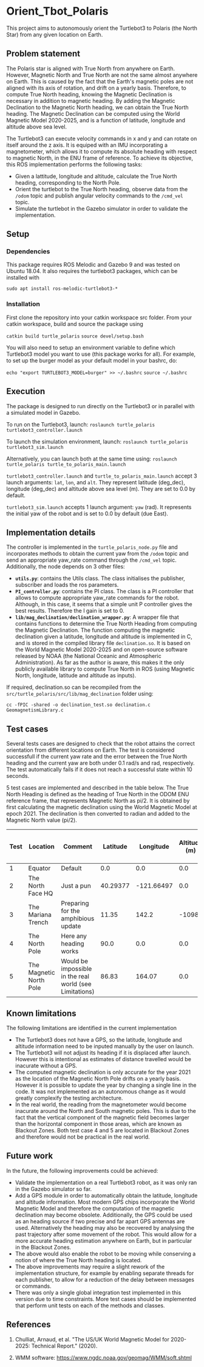 # Orient_Tbot_Polaris
This project aims to autonomously orient the Turtlebot3 to Polaris (the North Star) from any given location on Earth.

## Problem statement

The Polaris star is aligned with True North from anywhere on Earth. However, Magnetic North and True North are not the same almost anywhere on Earth. This is caused by the fact that the Earth's magnetic poles are not aligned with its axis of rotation, and drift on a yearly basis. Therefore, to compute True North heading, knowing the Magnetic Declination is necessary in addition to magnetic heading. By adding the Magnetic Declination to the Magnetic North heading, we can obtain the True North heading. The Magnetic Declination can be computed using the World Magnetic Model 2020-2025, and is a function of latitude, longitude and altitude above sea level.

The Turtlebot3 can execute velocity commands in x and y and can rotate on itself around the z axis. It is equiped with an IMU incorporating a magnetometer, which allows it to compute its absolute heading with respect to magnetic North, in the ENU frame of reference. To achieve its objective, this ROS implementation performs the following tasks:
- Given a lattitude, longitude and altitude, calculate the True North heading, corresponding to the North Pole.
- Orient the turtlebot to the True North heading, observe data from the `/odom` topic and publish angular velocity commands to the `/cmd_vel` topic.
- Simulate the turtlebot in the Gazebo simulator in order to validate the implementation.

## Setup

### Dependencies

This package requires ROS Melodic and Gazebo 9 and was tested on Ubuntu 18.04. It also requires the turtlebot3 packages, which can be installed with

```sudo apt install ros-melodic-turtlebot3-*```

### Installation

First clone the repository into your catkin workspace src folder. From your catkin workspace, build and source the package using

```catkin build turtle_polaris```
```source devel/setup.bash```

You will also need to setup an environment variable to define which Turtlebot3 model you want to use (this package works for all). For example, to set up the burger model as your default model in your bashrc, do:

```echo "export TURTLEBOT3_MODEL=burger" >> ~/.bashrc```
```source ~/.bashrc```

## Execution

The package is designed to run directly on the Turtlebot3 or in parallel with a simulated model in Gazebo.

To run on the Turtlebot3, launch:
```roslaunch turtle_polaris turtlebot3_controller.launch```

To launch the simulation environment, launch:
```roslaunch turtle_polaris turtlebot3_sim.launch```

Alternatively, you can launch both at the same time using:
```roslaunch turtle_polaris turtle_to_polaris_main.launch```

`turtlebot3_controller.launch` and `turtle_to_polaris_main.launch` accept 3 launch arguments: `lat`, `lon`, and `alt`. They represent latitude (deg_dec), longitude (deg_dec) and altitude above sea level (m). They are set to 0.0 by default.

`turtlebot3_sim.launch` accepts 1 launch argument: `yaw` (rad). It represents the initial yaw of the robot and is set to 0.0 by default (due East).

## Implementation details
The controller is implemented in the `turtle_polaris_node.py` file and incorporates methods to obtain the current yaw from the `/odom` topic and send an appropriate yaw_rate command through the `/cmd_vel` topic. Additionally, the node depends on 3 other files:
- **`utils.py`**: contains the Utils class. The class initialises the publisher, subscriber and loads the ros parameters.
- **`PI_controller.py`**: contains the PI class. The class is a PI controller that allows to compute appropriate yaw_rate commands for the robot. Although, in this case, it seems that a simple unit P controller gives the best results. Therefore the I gain is set to 0.
- **`lib/mag_declination/declination_wrapper.py`**: A wrapper file that contains functions to determine the True North Heading from computing the Magnetic Declination. The function computing the magnetic declination given a latitude, longitude and altitude is implemented in C, and is stored in the compiled library file `declination.so`. It is based on the World Magnetic Model 2020-2025 and on open-source software released by NOAA (the National Oceanic and Atmospheric Administration). As far as the author is aware, this makes it the only publicly available library to compute True North in ROS (using Magnetic North, longitude, latitude and altitude as inputs).

If required, declination.so can be recompiled from the `src/turtle_polaris/src/lib/mag_declination` folder using:

```cc -fPIC -shared -o declination_test.so declination.c GeomagnetismLibrary.c```

## Test cases

Several tests cases are designed to check that the robot attains the correct orientation from different locations on Earth. The test is considered successfull if the current yaw rate and the error between the True North heading and the current yaw are both under 0.1 rad/s and rad, respectively. The test automatically fails if it does not reach a successful state within 10 seconds.

5 test cases are implemented and described in the table below. The True North Heading is defined as the heading of True North in the ODOM ENU reference frame, that represents Magnetic North as pi/2. It is obtained by first calculating the magnetic declination using the World Magnetic Model at epoch 2021. The declination is then converted to radian and added to the Magnetic North value (pi/2).

| Test | Location                | Comment                                                 | Latitude | Longitude  | Altitude (m) | True North Heading (deg) |
|------|-------------------------|---------------------------------------------------------|----------|------------|--------------|--------------------------|
| 1    | Equator                 | Default                                                 | 0.0      | 0.0        | 0.0          | 85.4945                  |
| 2    | The North Face HQ       | Just a pun                                              | 40.29377 | -121.66497 | 0.0          | 103.7333                 |
| 3    | The Mariana Trench      | Preparing for the amphibious update                     | 11.35    | 142.2      | -10984       | 90.5167                  |
| 4    | The North Pole          | Here any heading works                                  | 90.0     | 0.0        | 0.0          | 95.7333                  |
| 5    | The Magnetic North Pole | Would be impossible in the real world (see Limitations) | 86.83    | 164.07     | 0.0          | -78.3333                 |

## Known limitations
The following limitations are identified in the current implementation
- The Turtlebot3 does not have a GPS, so the latitude, longitude and altitude information need to be inputed manually by the user on launch.
- The Turtlebot3 will not adjust its heading if it is displaced after launch. However this is intentional as estimates of distance travelled would be inacurate without a GPS.
- The computed magnetic declination is only accurate for the year 2021 as the location of the Magnetic North Pole drifts on a yearly basis. However it is possible to update the year by changing a single line in the code. It was not implemented as an autonomous change as it would greatly complexify the testing architecture.
- In the real world, the reading from the magnetometer would become inacurate around the North and South magnetic poles. This is due to the fact that the vertical component of the magnetic field becomes larger than the horizontal component in those areas, which are known as Blackout Zones. Both test case 4 and 5 are located in Blackout Zones and therefore would not be practical in the real world.

## Future work
In the future, the following improvements could be achieved:

- Validate the implementation on a real Turtlebot3 robot, as it was only ran in the Gazebo simulator so far.
- Add a GPS module in order to automatically obtain the latitude, longitude and altitude information. Most modern GPS chips incorporate the World Magnetic Model and therefore the computation of the magnetic declination may become obsolete. Additionally, the GPS could be used as an heading source if two precise and far apart GPS antennas are used. Alternatively the heading may also be recovered by analysing the past trajectory after some movement of the robot. This would allow for a more accurate heading estimation anywhere on Earth, but in particular in the Blackout Zones.
- The above would also enable the robot to be moving while conserving a notion of where the True North heading is located.
- The above improvements may require a slight rework of the implementation structure, for example by enabling separate threads for each publisher, to allow for a reduction of the delay between messages or commands.
- There was only a single global integration test implemented in this version due to time constraints. More test cases should be implemented that perform unit tests on each of the methods and classes.

## References

1. Chulliat, Arnaud, et al. "The US/UK World Magnetic Model for 
2020-2025: Technical Report." (2020).

2. WMM software: https://www.ngdc.noaa.gov/geomag/WMM/soft.shtml
